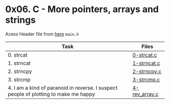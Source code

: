 # 0x06. C - More pointers, arrays and strings

Acess Header file from [here](./main.h) `main.h`

|Task|Files|
|----|-----|
|0. strcat|[0-strcat.c](./0-strcat.c)|
|1. strncat|[1-strncat.c](./1-strncat.c)|
|2. strncpy|[2-strncpy.c](./2-strncpy.c)|
|3. strcmp|[3-strcmp.c](./3-strcmp.c)|
|4. I am a kind of paranoid in reverse. I suspect people of plotting to make me happy|[4-rev_array.c](./4-rev_array.c)|

